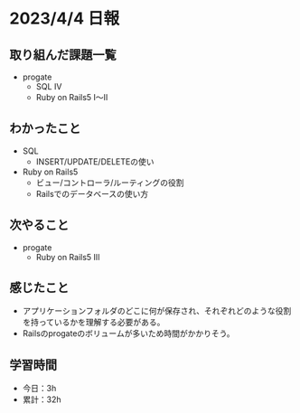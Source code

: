 # 2023/4/4 日報
## 取り組んだ課題一覧
- progate
  - SQL Ⅳ
  - Ruby on Rails5 Ⅰ〜Ⅱ

## わかったこと
- SQL
  - INSERT/UPDATE/DELETEの使い
- Ruby on Rails5
  - ビュー/コントローラ/ルーティングの役割
  - Railsでのデータベースの使い方

## 次やること
- progate 
  - Ruby on Rails5 Ⅲ

## 感じたこと
- アプリケーションフォルダのどこに何が保存され、それぞれどのような役割を持っているかを理解する必要がある。
- Railsのprogateのボリュームが多いため時間がかかりそう。

## 学習時間
- 今日：3h
- 累計：32h

